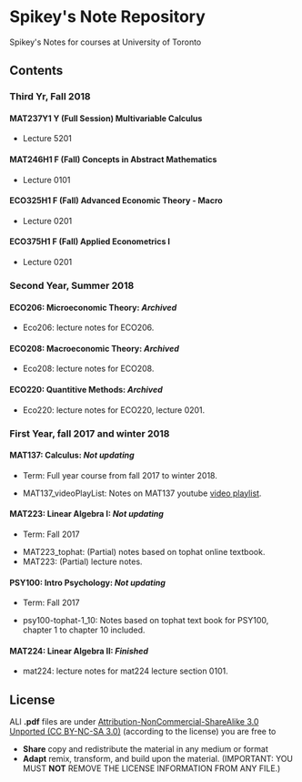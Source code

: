 # Spikey's Note Repository

Spikey's Notes for courses at University of Toronto

## Contents

### Third Yr, Fall 2018

#### MAT237Y1 Y (Full Session) Multivariable Calculus

- Lecture 5201

#### MAT246H1 F (Fall) Concepts in Abstract Mathematics

* Lecture 0101

#### ECO325H1 F (Fall) Advanced Economic Theory - Macro

* Lecture 0201

#### ECO375H1 F (Fall) Applied Econometrics I

* Lecture 0201





### Second Year, Summer 2018

#### ECO206: Microeconomic Theory: *Archived*

- Eco206: lecture notes for ECO206.

#### ECO208: Macroeconomic Theory: *Archived*

- Eco208: lecture notes for ECO208.

#### ECO220: Quantitive Methods: *Archived*

- Eco220: lecture notes for ECO220, lecture 0201.



### First Year, fall 2017 and winter 2018

#### MAT137: Calculus: *Not updating*

* Term: Full year course from fall 2017 to winter 2018.

- MAT137_videoPlayList: Notes on MAT137 youtube [video playlist](https://www.youtube.com/channel/UCLzpR8AiHx9h_-yt2fAxd_A).

#### MAT223: Linear Algebra I: *Not updating*

* Term: Fall 2017

- MAT223_tophat: (Partial) notes based on tophat online textbook.
- MAT223: (Partial) lecture notes.

#### PSY100: Intro Psychology: *Not updating*

* Term: Fall 2017

- psy100-tophat-1_10: Notes based on tophat text book for PSY100, chapter 1 to chapter 10 included.

#### MAT224: Linear Algebra II: *Finished*

- mat224: lecture notes for mat224 lecture section 0101.

## License

ALl **.pdf** files are under [Attribution-NonCommercial-ShareAlike 3.0 Unported (CC BY-NC-SA 3.0)](https://creativecommons.org/licenses/by-nc-sa/3.0/deed.en)
(according to the license) you are free to

- **Share** copy and redistribute the material in any medium or format
- **Adapt** remix, transform, and build upon the material. (IMPORTANT: YOU MUST **NOT** REMOVE THE LICENSE INFORMATION FROM ANY FILE.)
